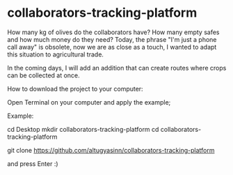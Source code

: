 # collaborators-tracking-platform

How many kg of olives do the collaborators have?
How many empty safes and how much money do they need?
Today, the phrase "I'm just a phone call away" is obsolete, now we are as close as a touch, I wanted to adapt this situation to agricultural trade.

In the coming days, I will add an addition that can create routes where crops can be collected at once.



How to download the project to your computer:

Open Terminal on your computer and apply the example;

Example:

cd Desktop
mkdir collaborators-tracking-platform
cd collaborators-tracking-platform

git clone https://github.com/altugyasinn/collaborators-tracking-platform

and press Enter :)
